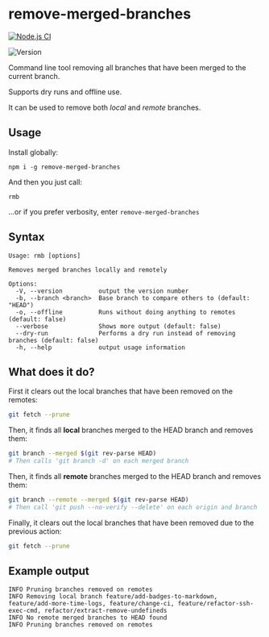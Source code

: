 # remove-merged-branches

[![Node.js CI](https://github.com/svandriel/remove-merged-branches/actions/workflows/node.js.yml/badge.svg?branch=master)](https://github.com/svandriel/remove-merged-branches/actions/workflows/node.js.yml)

![Version](https://img.shields.io/github/package-json/v/svandriel/remove-merged-branches?color=%2300d000&label=Latest%20version&style=plastic)

Command line tool removing all branches that have been merged to the current branch.

Supports dry runs and offline use.

It can be used to remove both _local_ and _remote_ branches.

## Usage

Install globally:

```
npm i -g remove-merged-branches
```

And then you just call:

```
rmb
```

...or if you prefer verbosity, enter `remove-merged-branches`

## Syntax

```
Usage: rmb [options]

Removes merged branches locally and remotely

Options:
  -V, --version          output the version number
  -b, --branch <branch>  Base branch to compare others to (default: "HEAD")
  -o, --offline          Runs without doing anything to remotes (default: false)
  --verbose              Shows more output (default: false)
  --dry-run              Performs a dry run instead of removing branches (default: false)
  -h, --help             output usage information
```

## What does it do?

First it clears out the local branches that have been removed on the remotes:

```bash
git fetch --prune
```

Then, it finds all **local** branches merged to the HEAD branch and removes them:

```bash
git branch --merged $(git rev-parse HEAD)
# Then calls 'git branch -d' on each merged branch
```

Then, it finds all **remote** branches merged to the HEAD branch and removes them:

```bash
git branch --remote --merged $(git rev-parse HEAD)
# Then call 'git push --no-verify --delete' on each origin and branch
```

Finally, it clears out the local branches that have been removed due to the previous action:

```bash
git fetch --prune
```

## Example output

```
INFO Pruning branches removed on remotes
INFO Removing local branch feature/add-badges-to-markdown, feature/add-more-time-logs, feature/change-ci, feature/refactor-ssh-exec-cmd, refactor/extract-remove-undefineds
INFO No remote merged branches to HEAD found
INFO Pruning branches removed on remotes
```
